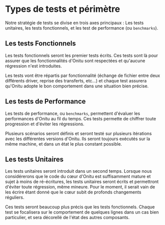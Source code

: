 # Types de tests et périmètre

Notre stratégie de tests se divise en trois axes principaux : Les tests unitaires, les tests fonctionnels, et les test de performance (ou `benchmarks`).

## Les tests Fonctionnels
Les tests fonctionnels seront les premier tests écrits. Ces tests sont là pour assurer que les fonctionnalités d'Onitu sont respectées et qu'aucune régression n'est introduites.

Les tests vont être répartis par fonctionnalité (échange de fichier entre deux différents driver, reprise des transferts, etc…) et chaque test assurera qu'Onitu adopte le bon comportement dans une situation bien précise.

## Les tests de Performance
Les tests de performance, ou `benchmarks`, permettent d'évaluer les performances d'Onitu au fil du temps. Ces tests permette de chiffrer toute progression et d'éviter les régressions.

Plusieurs scénarios seront définis et seront testé sur plusieurs itérations avec les différentes versions d'Onitu. Ils seront toujours exécutés sur la même machine, et dans un état le plus constant possible.

## Les tests Unitaires
Les tests unitaires seront introduit dans un second temps. Lorsque nous considérerons que le code du cœur d'Onitu est suffisamment mature et sujet à moins de ré-écritures, les tests unitaires seront écrits et permettront d'éviter toute régression, même mineure. Pour le moment, il serait vain de les écrire étant donné que le cœur subit de profonds changements réguliers.

Ces tests seront beaucoup plus précis que les tests fonctionnels. Chaque test se focalisera sur le comportement de quelques lignes dans un cas bien particulier, et sera décorellé de l'état des autres composants.